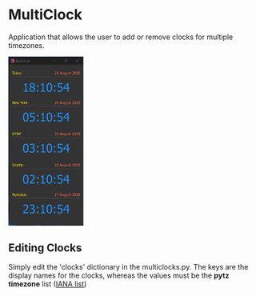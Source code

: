 # MultiClock

Application that allows the user to add or remove clocks for multiple timezones. 

<img src="screenshot.png" width="150px">

## Editing Clocks
Simply edit the 'clocks' dictionary in the multiclocks.py. The keys are the display names for the clocks, whereas the values must be the **pytz timezone** list (<a href="https://en.wikipedia.org/wiki/List_of_tz_database_time_zones" target="blank">IANA list</a>)
